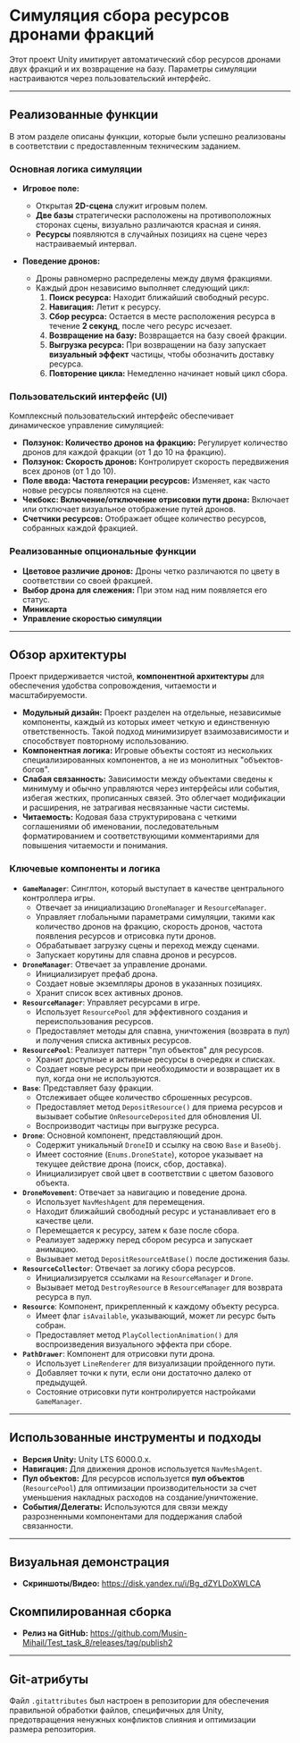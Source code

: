 # Симуляция сбора ресурсов дронами фракций

Этот проект Unity имитирует автоматический сбор ресурсов дронами двух фракций и их возвращение на базу. Параметры симуляции настраиваются через пользовательский интерфейс.

---

## Реализованные функции

В этом разделе описаны функции, которые были успешно реализованы в соответствии с предоставленным техническим заданием.

### Основная логика симуляции

* **Игровое поле:**
    * Открытая **2D-сцена** служит игровым полем.
    * **Две базы** стратегически расположены на противоположных сторонах сцены, визуально различаются красная и синяя.
    * **Ресурсы** появляются в случайных позициях на сцене через настраиваемый интервал.

* **Поведение дронов:**
    * Дроны равномерно распределены между двумя фракциями.
    * Каждый дрон независимо выполняет следующий цикл:
        1.  **Поиск ресурса:** Находит ближайший свободный ресурс.
        2.  **Навигация:** Летит к ресурсу.
        3.  **Сбор ресурса:** Остается в месте расположения ресурса в течение **2 секунд**, после чего ресурс исчезает.
        4.  **Возвращение на базу:** Возвращается на базу своей фракции.
        5.  **Выгрузка ресурса:** При возвращении на базу запускает **визуальный эффект** частицы, чтобы обозначить доставку ресурса.
        6.  **Повторение цикла:** Немедленно начинает новый цикл сбора.

### Пользовательский интерфейс (UI)

Комплексный пользовательский интерфейс обеспечивает динамическое управление симуляцией:

* **Ползунок: Количество дронов на фракцию:** Регулирует количество дронов для каждой фракции (от 1 до 10 на фракцию).
* **Ползунок: Скорость дронов:** Контролирует скорость передвижения всех дронов (от 1 до 10).
* **Поле ввода: Частота генерации ресурсов:** Изменяет, как часто новые ресурсы появляются на сцене.
* **Чекбокс: Включение/отключение отрисовки пути дрона:** Включает или отключает визуальное отображение путей дронов.
* **Счетчики ресурсов:** Отображает общее количество ресурсов, собранных каждой фракцией.

### Реализованные опциональные функции

* **Цветовое различие дронов:** Дроны четко различаются по цвету в соответствии со своей фракцией.
* **Выбор дрона для слежения:** При этом над ним появляется его статус.
* **Миникарта**
* **Управление скоростью симуляции** 

---

## Обзор архитектуры

Проект придерживается чистой, **компонентной архитектуры** для обеспечения удобства сопровождения, читаемости и масштабируемости.

* **Модульный дизайн:** Проект разделен на отдельные, независимые компоненты, каждый из которых имеет четкую и единственную ответственность. Такой подход минимизирует взаимозависимости и способствует повторному использованию.
* **Компонентная логика:** Игровые объекты состоят из нескольких специализированных компонентов, а не из монолитных "объектов-богов".
* **Слабая связанность:** Зависимости между объектами сведены к минимуму и обычно управляются через интерфейсы или события, избегая жестких, прописанных связей. Это облегчает модификации и расширения, не затрагивая несвязанные части системы.
* **Читаемость:** Кодовая база структурирована с четкими соглашениями об именовании, последовательным форматированием и соответствующими комментариями для повышения читаемости и понимания.

### Ключевые компоненты и логика

* **`GameManager`**: Синглтон, который выступает в качестве центрального контроллера игры.
    * Отвечает за инициализацию `DroneManager` и `ResourceManager`.
    * Управляет глобальными параметрами симуляции, такими как количество дронов на фракцию, скорость дронов, частота появления ресурсов и отрисовка пути дронов.
    * Обрабатывает загрузку сцены и переход между сценами.
    * Запускает корутины для спавна дронов и ресурсов.
* **`DroneManager`**: Отвечает за управление дронами.
    * Инициализирует префаб дрона.
    * Создает новые экземпляры дронов в указанных позициях.
    * Хранит список всех активных дронов.
* **`ResourceManager`**: Управляет ресурсами в игре.
    * Использует `ResourcePool` для эффективного создания и переиспользования ресурсов.
    * Предоставляет методы для спавна, уничтожения (возврата в пул) и получения списка активных ресурсов.
* **`ResourcePool`**: Реализует паттерн "пул объектов" для ресурсов.
    * Хранит доступные и активные ресурсы в очередях и списках.
    * Создает новые ресурсы при необходимости и возвращает их в пул, когда они не используются.
* **`Base`**: Представляет базу фракции.
    * Отслеживает общее количество сброшенных ресурсов.
    * Предоставляет метод `DepositResource()` для приема ресурсов и вызывает событие `OnResourceDeposited` для обновления UI.
    * Воспроизводит частицы при выгрузке ресурса.
* **`Drone`**: Основной компонент, представляющий дрон.
    * Содержит уникальный `DroneID` и ссылку на свою `Base` и `BaseObj`.
    * Имеет состояние (`Enums.DroneState`), которое указывает на текущее действие дрона (поиск, сбор, доставка).
    * Инициализирует свой цвет в соответствии с цветом базового объекта.
* **`DroneMovement`**: Отвечает за навигацию и поведение дрона.
    * Использует `NavMeshAgent` для перемещения.
    * Находит ближайший свободный ресурс и устанавливает его в качестве цели.
    * Перемещается к ресурсу, затем к базе после сбора.
    * Реализует задержку перед сбором ресурса и запускает анимацию.
    * Вызывает метод `DepositResourceAtBase()` после достижения базы.
* **`ResourceCollector`**: Отвечает за логику сбора ресурсов.
    * Инициализируется ссылками на `ResourceManager` и `Drone`.
    * Вызывает метод `DestroyResource` в `ResourceManager` для возврата ресурса в пул.
* **`Resource`**: Компонент, прикрепленный к каждому объекту ресурса.
    * Имеет флаг `isAvailable`, указывающий, может ли ресурс быть собран.
    * Предоставляет метод `PlayCollectionAnimation()` для воспроизведения визуального эффекта при сборе.
* **`PathDrawer`**: Компонент для отрисовки пути дрона.
    * Использует `LineRenderer` для визуализации пройденного пути.
    * Добавляет точки к пути, если они достаточно далеко от предыдущей.
    * Состояние отрисовки пути контролируется настройками `GameManager`.

---

## Использованные инструменты и подходы

* **Версия Unity:** Unity LTS 6000.0.x.
* **Навигация:** Для движения дронов используется `NavMeshAgent`.
* **Пул объектов:** Для ресурсов используется **пул объектов** (`ResourcePool`) для оптимизации производительности за счет уменьшения накладных расходов на создание/уничтожение.
* **События/Делегаты:** Используются для связи между разрозненными компонентами для поддержания слабой связанности.

---

## Визуальная демонстрация

* **Скриншоты/Видео:** https://disk.yandex.ru/i/Bg_dZYLDoXWLCA

## Скомпилированная сборка

* **Релиз на GitHub:** https://github.com/Musin-Mihail/Test_task_8/releases/tag/publish2

---

## Git-атрибуты

Файл `.gitattributes` был настроен в репозитории для обеспечения правильной обработки файлов, специфичных для Unity, предотвращения ненужных конфликтов слияния и оптимизации размера репозитория.
